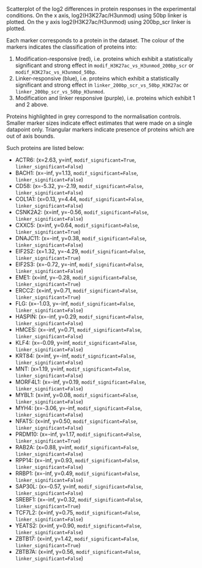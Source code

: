 
Scatterplot of the log2 differences in protein responses in the experimental conditions.
On the x axis, log2(H3K27ac/H3unmod) using 50bp linker is plotted. On the y axis log2(H3K27ac/H3unmod) using 200bp_scr linker is plotted.

Each marker corresponds to a protein in the dataset. The colour of the markers indicates the classification of proteins into:

1. Modification-responsive (red), i.e. proteins which exhibit a statistically significant and strong effect in `modif_H3K27ac_vs_H3unmod_200bp_scr` or `modif_H3K27ac_vs_H3unmod_50bp`.
2. Linker-responsive (blue), i.e. proteins which exhibit a statistically significant and strong effect in `linker_200bp_scr_vs_50bp_H3K27ac` or `linker_200bp_scr_vs_50bp_H3unmod`.
3. Modification and linker responsive (purple), i.e. proteins which exhibit 1 and 2 above.

Proteins highlighted in grey correspond to the normalisation controls.
Smaller marker sizes indicate effect estimates that were made on a single datapoint only.
Triangular markers indicate presence of proteins which are out of axis bounds.

Such proteins are listed below:

   - ACTR6: (x=2.63, y=inf, `modif_significant=True`, `linker_significant=False`)
   - BACH1: (x=-inf, y=1.13, `modif_significant=False`, `linker_significant=False`)
   - CD58: (x=-5.32, y=-2.19, `modif_significant=False`, `linker_significant=False`)
   - COL1A1: (x=0.13, y=4.44, `modif_significant=False`, `linker_significant=False`)
   - CSNK2A2: (x=inf, y=-0.56, `modif_significant=False`, `linker_significant=False`)
   - CXXC5: (x=inf, y=0.64, `modif_significant=False`, `linker_significant=True`)
   - DNAJC11: (x=-inf, y=0.38, `modif_significant=False`, `linker_significant=False`)
   - EIF2S2: (x=1.32, y=-4.29, `modif_significant=False`, `linker_significant=True`)
   - EIF2S3: (x=-0.72, y=-inf, `modif_significant=False`, `linker_significant=False`)
   - EME1: (x=inf, y=-0.28, `modif_significant=False`, `linker_significant=True`)
   - ERCC2: (x=inf, y=0.71, `modif_significant=False`, `linker_significant=True`)
   - FLG: (x=-1.03, y=-inf, `modif_significant=False`, `linker_significant=False`)
   - HASPIN: (x=-inf, y=0.29, `modif_significant=False`, `linker_significant=False`)
   - HMCES: (x=-inf, y=0.71, `modif_significant=False`, `linker_significant=False`)
   - KLF4: (x=-0.09, y=inf, `modif_significant=False`, `linker_significant=False`)
   - KRT84: (x=inf, y=-inf, `modif_significant=False`, `linker_significant=False`)
   - MNT: (x=1.19, y=inf, `modif_significant=False`, `linker_significant=False`)
   - MORF4L1: (x=-inf, y=0.19, `modif_significant=False`, `linker_significant=False`)
   - MYBL1: (x=inf, y=0.08, `modif_significant=False`, `linker_significant=False`)
   - MYH4: (x=-3.06, y=-inf, `modif_significant=False`, `linker_significant=False`)
   - NFAT5: (x=inf, y=0.50, `modif_significant=False`, `linker_significant=False`)
   - PRDM10: (x=-inf, y=1.17, `modif_significant=False`, `linker_significant=True`)
   - RAB2A: (x=0.88, y=inf, `modif_significant=False`, `linker_significant=False`)
   - RPP14: (x=-inf, y=0.93, `modif_significant=False`, `linker_significant=False`)
   - RRBP1: (x=-inf, y=0.49, `modif_significant=False`, `linker_significant=False`)
   - SAP30L: (x=-0.57, y=inf, `modif_significant=False`, `linker_significant=False`)
   - SREBF1: (x=-inf, y=0.32, `modif_significant=False`, `linker_significant=True`)
   - TCF7L2: (x=inf, y=0.75, `modif_significant=False`, `linker_significant=False`)
   - YEATS2: (x=inf, y=0.90, `modif_significant=False`, `linker_significant=False`)
   - ZBTB17: (x=inf, y=1.42, `modif_significant=False`, `linker_significant=True`)
   - ZBTB7A: (x=inf, y=0.56, `modif_significant=False`, `linker_significant=False`)
        